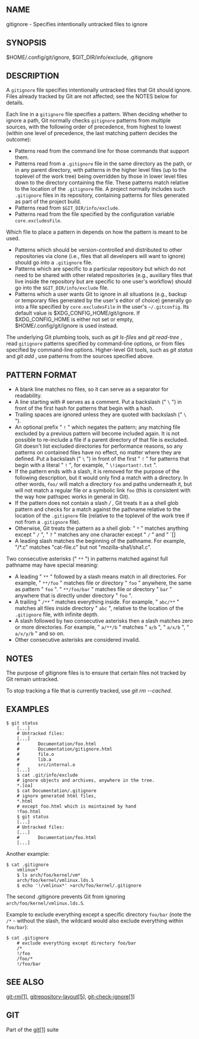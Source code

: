 ## NAME

gitignore - Specifies intentionally untracked files to ignore

## SYNOPSIS

$HOME/.config/git/ignore, $GIT_DIR/info/exclude, .gitignore

## DESCRIPTION

A `gitignore` file specifies intentionally untracked files that Git should ignore. Files already tracked by Git are not affected; see the NOTES below for details.

Each line in a `gitignore` file specifies a pattern. When deciding whether to ignore a path, Git normally checks
`gitignore` patterns from multiple sources, with the following order of precedence, from highest to lowest (within one level of precedence, the last matching pattern decides the outcome):

* Patterns read from the command line for those commands that support them.
* Patterns read from a `.gitignore` file in the same directory as the path, or in any parent directory, with patterns in the higher level files (up to the toplevel of the work tree) being overridden by those in lower level files down to the directory containing the file. These patterns match relative to the location of the
`.gitignore` file.  A project normally includes such
`.gitignore` files in its repository, containing patterns for files generated as part of the project build.
* Patterns read from `$GIT_DIR/info/exclude`.
* Patterns read from the file specified by the configuration variable `core.excludesFile`.

Which file to place a pattern in depends on how the pattern is meant to be used.

* Patterns which should be version-controlled and distributed to other repositories via clone (i.e., files that all developers will want to ignore) should go into a `.gitignore` file.
* Patterns which are specific to a particular repository but which do not need to be shared with other related repositories (e.g., auxiliary files that live inside the repository but are specific to one user's workflow) should go into the `$GIT_DIR/info/exclude` file.
* Patterns which a user wants Git to ignore in all situations (e.g., backup or temporary files generated by the user's editor of choice) generally go into a file specified by
`core.excludesFile` in the user's `~/.gitconfig`. Its default value is
$XDG_CONFIG_HOME/git/ignore. If $XDG_CONFIG_HOME is either not set or empty, $HOME/.config/git/ignore is used instead.

The underlying Git plumbing tools, such as _git ls-files_ and _git read-tree_ , read
`gitignore` patterns specified by command-line options, or from files specified by command-line options.  Higher-level Git tools, such as _git status_ and _git add_ , use patterns from the sources specified above.

## PATTERN FORMAT

* A blank line matches no files, so it can serve as a separator for readability.
* A line starting with # serves as a comment. Put a backslash (" `\` ") in front of the first hash for patterns that begin with a hash.
* Trailing spaces are ignored unless they are quoted with backslash
(" `\` ").
* An optional prefix " `!` " which negates the pattern; any matching file excluded by a previous pattern will become included again. It is not possible to re-include a file if a parent directory of that file is excluded. Git doesn't list excluded directories for performance reasons, so any patterns on contained files have no effect, no matter where they are defined. Put a backslash (" `\` ") in front of the first " `!` " for patterns that begin with a literal " `!` ", for example, " `\!important!.txt` ".
* If the pattern ends with a slash, it is removed for the purpose of the following description, but it would only find a match with a directory.  In other words, `foo/` will match a directory `foo` and paths underneath it, but will not match a regular file or a symbolic link `foo` (this is consistent with the way how pathspec works in general in Git).
* If the pattern does not contain a slash _/_ , Git treats it as a shell glob pattern and checks for a match against the pathname relative to the location of the `.gitignore` file (relative to the toplevel of the work tree if not from a
`.gitignore` file).
* Otherwise, Git treats the pattern as a shell glob: " `*` " matches anything except " `/` ", " `?` " matches any one character except " `/` "
and " `[]
* A leading slash matches the beginning of the pathname. For example, "/*.c" matches "cat-file.c" but not "mozilla-sha1/sha1.c".

Two consecutive asterisks (" `**` ") in patterns matched against full pathname may have special meaning:

* A leading " `**` " followed by a slash means match in all directories. For example, " `**/foo` " matches file or directory
" `foo` " anywhere, the same as pattern " `foo` ". " `**/foo/bar` "
matches file or directory " `bar` " anywhere that is directly under directory " `foo` ".
* A trailing " `/**` " matches everything inside. For example,
" `abc/**` " matches all files inside directory " `abc` ", relative to the location of the `.gitignore` file, with infinite depth.
* A slash followed by two consecutive asterisks then a slash matches zero or more directories. For example, " `a/**/b` "
matches " `a/b` ", " `a/x/b` ", " `a/x/y/b` " and so on.
* Other consecutive asterisks are considered invalid.

## NOTES

The purpose of gitignore files is to ensure that certain files not tracked by Git remain untracked.

To stop tracking a file that is currently tracked, use _git rm --cached_.

## EXAMPLES

```
$ git status
    [...]
    # Untracked files:
    [...]
    #       Documentation/foo.html
    #       Documentation/gitignore.html
    #       file.o
    #       lib.a
    #       src/internal.o
    [...]
    $ cat .git/info/exclude
    # ignore objects and archives, anywhere in the tree.
    *.[oa]
    $ cat Documentation/.gitignore
    # ignore generated html files,
    *.html
    # except foo.html which is maintained by hand
    !foo.html
    $ git status
    [...]
    # Untracked files:
    [...]
    #       Documentation/foo.html
    [...]
```

Another example:

```
$ cat .gitignore
    vmlinux*
    $ ls arch/foo/kernel/vm*
    arch/foo/kernel/vmlinux.lds.S
    $ echo '!/vmlinux*' >arch/foo/kernel/.gitignore
```

The second .gitignore prevents Git from ignoring
`arch/foo/kernel/vmlinux.lds.S`.

Example to exclude everything except a specific directory `foo/bar`
(note the `/*` - without the slash, the wildcard would also exclude everything within `foo/bar`):

```
$ cat .gitignore
    # exclude everything except directory foo/bar
    /*
    !/foo
    /foo/*
    !/foo/bar
```

## SEE ALSO

[git-rm[1]](/docs/git-rm), [gitrepository-layout[5]](/docs/gitrepository-layout), [git-check-ignore[1]](/docs/git-check-ignore)

## GIT

Part of the [git[1]](/docs/git) suite